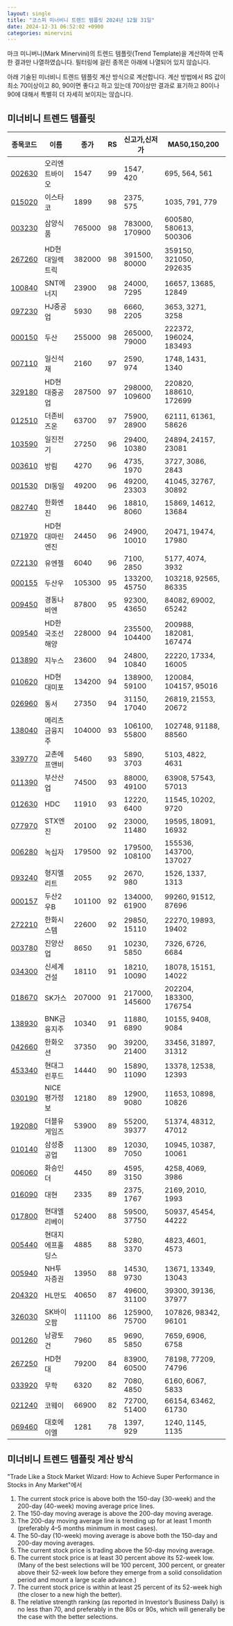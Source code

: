 ```yaml
---
layout: single
title: "코스피 미너비니 트렌드 템플릿 2024년 12월 31일"
date: 2024-12-31 06:52:02 +0900
categories: minervini
---
```

마크 미니버니(Mark Minervini)의 트렌드 템플릿(Trend Template)을 계산하여 만족한 결과만 나열하였습니다. 필터링에 걸린 종목은 아래에 나열되어 있지 않습니다.

아래 기술된 미너비니 트렌드 템플릿 계산 방식으로 계산합니다. 계산 방법에서 RS 값이 최소 70이상이고 80, 90이면 좋다고 하고 있는데 70이상만 결과로 표기하고 80이나 90에 대해서 특별히 더 자세히 보이지는 않습니다.

## 미너비니 트렌드 템플릿

|종목코드|이름|종가|RS|신고가,신저가|MA50,150,200|
|------|---|---|--|---------|------------|
|[002630](https://finance.daum.net/quotes/A002630)|오리엔트바이오|1547|99|1547, 420|695, 564, 561|
|[015020](https://finance.daum.net/quotes/A015020)|이스타코|1899|98|2375, 575|1035, 791, 779|
|[003230](https://finance.daum.net/quotes/A003230)|삼양식품|765000|98|783000, 170900|600580, 580613, 500306|
|[267260](https://finance.daum.net/quotes/A267260)|HD현대일렉트릭|382000|98|391500, 80000|359150, 321050, 292635|
|[100840](https://finance.daum.net/quotes/A100840)|SNT에너지|23900|98|24000, 7295|16657, 13685, 12849|
|[097230](https://finance.daum.net/quotes/A097230)|HJ중공업|5930|98|6660, 2205|3653, 3271, 3258|
|[000150](https://finance.daum.net/quotes/A000150)|두산|255000|98|265000, 79000|222372, 196024, 183493|
|[007110](https://finance.daum.net/quotes/A007110)|일신석재|2160|97|2590, 974|1748, 1431, 1340|
|[329180](https://finance.daum.net/quotes/A329180)|HD현대중공업|287500|97|298000, 109600|220820, 188610, 172699|
|[012510](https://finance.daum.net/quotes/A012510)|더존비즈온|63700|97|75900, 28900|62111, 61361, 58626|
|[103590](https://finance.daum.net/quotes/A103590)|일진전기|27250|96|29400, 10380|24894, 24157, 23081|
|[003610](https://finance.daum.net/quotes/A003610)|방림|4270|96|4735, 1970|3727, 3086, 2843|
|[001530](https://finance.daum.net/quotes/A001530)|DI동일|49200|96|49200, 23303|41045, 32767, 30892|
|[082740](https://finance.daum.net/quotes/A082740)|한화엔진|18440|96|18810, 8060|15869, 14612, 13684|
|[071970](https://finance.daum.net/quotes/A071970)|HD현대마린엔진|24450|96|24900, 10010|20471, 19474, 17980|
|[072130](https://finance.daum.net/quotes/A072130)|유엔젤|6040|96|7100, 2850|5177, 4074, 3932|
|[000155](https://finance.daum.net/quotes/A000155)|두산우|105300|95|133200, 45750|103218, 92565, 86335|
|[009450](https://finance.daum.net/quotes/A009450)|경동나비엔|87800|95|92300, 43650|84082, 69002, 65242|
|[009540](https://finance.daum.net/quotes/A009540)|HD한국조선해양|228000|94|235500, 104400|200988, 182081, 167474|
|[013890](https://finance.daum.net/quotes/A013890)|지누스|23600|94|24800, 10840|22220, 17334, 16005|
|[010620](https://finance.daum.net/quotes/A010620)|HD현대미포|134200|94|138900, 59100|120084, 104157, 95016|
|[026960](https://finance.daum.net/quotes/A026960)|동서|27350|94|31150, 17040|26819, 21553, 20672|
|[138040](https://finance.daum.net/quotes/A138040)|메리츠금융지주|104000|93|106100, 55800|102748, 91188, 88560|
|[339770](https://finance.daum.net/quotes/A339770)|교촌에프앤비|5460|93|5890, 3703|5103, 4822, 4631|
|[011390](https://finance.daum.net/quotes/A011390)|부산산업|74500|93|88000, 49100|63908, 57543, 57013|
|[012630](https://finance.daum.net/quotes/A012630)|HDC|11910|93|12220, 6400|11545, 10202, 9720|
|[077970](https://finance.daum.net/quotes/A077970)|STX엔진|20100|92|23000, 11480|19595, 18091, 16932|
|[006280](https://finance.daum.net/quotes/A006280)|녹십자|179500|92|179500, 108100|155536, 143700, 137027|
|[093240](https://finance.daum.net/quotes/A093240)|형지엘리트|2055|92|2670, 980|1526, 1337, 1313|
|[000157](https://finance.daum.net/quotes/A000157)|두산2우B|101100|92|134000, 61900|99260, 91512, 87696|
|[272210](https://finance.daum.net/quotes/A272210)|한화시스템|22600|92|29850, 15110|22270, 19893, 19402|
|[003780](https://finance.daum.net/quotes/A003780)|진양산업|8650|91|10230, 5850|7326, 6726, 6684|
|[034300](https://finance.daum.net/quotes/A034300)|신세계건설|18110|91|18210, 10090|18078, 15151, 14022|
|[018670](https://finance.daum.net/quotes/A018670)|SK가스|207000|91|217000, 145600|202204, 183300, 176754|
|[138930](https://finance.daum.net/quotes/A138930)|BNK금융지주|10340|91|11880, 6890|10155, 9408, 9084|
|[042660](https://finance.daum.net/quotes/A042660)|한화오션|37350|90|39200, 21400|33456, 31897, 31312|
|[453340](https://finance.daum.net/quotes/A453340)|현대그린푸드|14440|90|15890, 11090|13378, 12538, 12393|
|[030190](https://finance.daum.net/quotes/A030190)|NICE평가정보|12180|89|12900, 9080|11653, 10898, 10826|
|[192080](https://finance.daum.net/quotes/A192080)|더블유게임즈|53900|89|55200, 39377|51374, 48312, 47012|
|[010140](https://finance.daum.net/quotes/A010140)|삼성중공업|11300|89|12030, 7050|10945, 10387, 10061|
|[006060](https://finance.daum.net/quotes/A006060)|화승인더|4450|89|4595, 3150|4258, 4069, 3986|
|[016090](https://finance.daum.net/quotes/A016090)|대현|2335|89|2375, 1767|2169, 2010, 1993|
|[017800](https://finance.daum.net/quotes/A017800)|현대엘리베이|52400|88|59500, 37750|50937, 45454, 44222|
|[005440](https://finance.daum.net/quotes/A005440)|현대지에프홀딩스|4885|88|5280, 3370|4823, 4601, 4573|
|[005940](https://finance.daum.net/quotes/A005940)|NH투자증권|13950|88|14530, 9730|13671, 13349, 13043|
|[204320](https://finance.daum.net/quotes/A204320)|HL만도|40650|87|49600, 31100|39300, 39136, 37977|
|[326030](https://finance.daum.net/quotes/A326030)|SK바이오팜|111100|86|125900, 75700|107826, 98342, 96101|
|[001260](https://finance.daum.net/quotes/A001260)|남광토건|7960|85|9690, 5850|7659, 6906, 6758|
|[267250](https://finance.daum.net/quotes/A267250)|HD현대|79200|84|83900, 60500|78198, 77209, 74796|
|[033920](https://finance.daum.net/quotes/A033920)|무학|6320|82|7080, 4850|6160, 6067, 5833|
|[021240](https://finance.daum.net/quotes/A021240)|코웨이|66900|82|72700, 51400|66154, 63462, 61730|
|[069460](https://finance.daum.net/quotes/A069460)|대호에이엘|1281|78|1397, 929|1240, 1145, 1135|

## 미너비니 트렌드 템플릿 계산 방식

"Trade Like a Stock Market Wizard: How to Achieve Super Performance in Stocks in Any Market"에서

 1. The current stock price is above both the 150-day (30-week) and the 200-day (40-week) moving average price lines.
 1. The 150-day moving average is above the 200-day moving average.
 1. The 200-day moving average line is trending up for at least 1 month (preferably 4–5 months minimum in most cases).
 1. The 50-day (10-week) moving average is above both the 150-day and 200-day moving averages.
 1. The current stock price is trading above the 50-day moving average.
 1. The current stock price is at least 30 percent above its 52-week low. (Many of the best selections will be 100 percent, 300 percent, or greater above their 52-week low before they emerge from a solid consolidation period and mount a large scale advance.)
 1. The current stock price is within at least 25 percent of its 52-week high (the closer to a new high the better).
 1. The relative strength ranking (as reported in Investor’s Business Daily) is no less than 70, and preferably in the 80s or 90s, which will generally be the case with the better selections.
